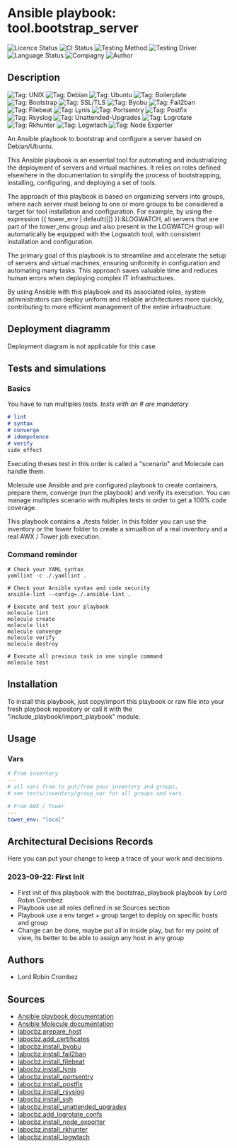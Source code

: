 # Ansible playbook: tool.bootstrap_server

![Licence Status](https://img.shields.io/badge/licence-MIT-brightgreen)
![CI Status](https://img.shields.io/badge/CI-success-brightgreen)
![Testing Method](https://img.shields.io/badge/Testing%20Method-Ansible%20Molecule-blueviolet)
![Testing Driver](https://img.shields.io/badge/Testing%20Driver-docker-blueviolet)
![Language Status](https://img.shields.io/badge/language-Ansible-red)
![Compagny](https://img.shields.io/badge/Compagny-Labo--CBZ-blue)
![Author](https://img.shields.io/badge/Author-Lord%20Robin%20Crombez-blue)

## Description

![Tag: UNIX](https://img.shields.io/badge/Tech-UNIX-orange)
![Tag: Debian](https://img.shields.io/badge/Tech-Debian-orange)
![Tag: Ubuntu](https://img.shields.io/badge/Tech-Ubuntu-orange)
![Tag: Boilerplate](https://img.shields.io/badge/Tech-Boilerplate-orange)
![Tag: Bootstrap](https://img.shields.io/badge/Tech-Bootstrap-orange)
![Tag: SSL/TLS](https://img.shields.io/badge/Tech-SSL%2FTLS-orange)
![Tag: Byobu](https://img.shields.io/badge/Tech-Byobu-orange)
![Tag: Fail2ban](https://img.shields.io/badge/Tech-Fail2ban-orange)
![Tag: Filebeat](https://img.shields.io/badge/Tech-Filebeat-orange)
![Tag: Lynis](https://img.shields.io/badge/Tech-Lynis-orange)
![Tag: Portsentry](https://img.shields.io/badge/Tech-Portsentry-orange)
![Tag: Postfix](https://img.shields.io/badge/Tech-Postfix-orange)
![Tag: Rsyslog](https://img.shields.io/badge/Tech-Rsyslog-orange)
![Tag: Unattended-Upgrades](https://img.shields.io/badge/Tech-Unattended--Upgrades-orange)
![Tag: Logrotate](https://img.shields.io/badge/Tech-Logrotate-orange)
![Tag: Rkhunter](https://img.shields.io/badge/Tech-Rkhunter-orange)
![Tag: Logwtach](https://img.shields.io/badge/Tech-Logwtach-orange)
![Tag: Node Exporter](https://img.shields.io/badge/Tech-Node--Exporter-orange)

An Ansible playbook to bootstrap and configure a server based on Debian/Ubuntu.

This Ansible playbook is an essential tool for automating and industrializing the deployment of servers and virtual machines. It relies on roles defined elsewhere in the documentation to simplify the process of bootstrapping, installing, configuring, and deploying a set of tools.

The approach of this playbook is based on organizing servers into groups, where each server must belong to one or more groups to be considered a target for tool installation and configuration. For example, by using the expression {{ tower_env | default([]) }}:&LOGWATCH, all servers that are part of the tower_env group and also present in the LOGWATCH group will automatically be equipped with the Logwatch tool, with consistent installation and configuration.

The primary goal of this playbook is to streamline and accelerate the setup of servers and virtual machines, ensuring uniformity in configuration and automating many tasks. This approach saves valuable time and reduces human errors when deploying complex IT infrastructures.

By using Ansible with this playbook and its associated roles, system administrators can deploy uniform and reliable architectures more quickly, contributing to more efficient management of the entire infrastructure.

## Deployment diagramm

Deployment diagram is not applicable for this case.

## Tests and simulations

### Basics

You have to run multiples tests. *tests with an # are mandatory*

```MARKDOWN
# lint
# syntax
# converge
# idempotence
# verify
side_effect
```

Executing theses test in this order is called a "scenario" and Molecule can handle them.

Molecule use Ansible and pre configured playbook to create containers, prepare them, converge (run the playbook) and verify its execution.
You can manage multiples scenario with multiples tests in order to get a 100% code coverage.

This playbook contains a ./tests folder. In this folder you can use the inventory or the tower folder to create a simualtion of a real inventory and a real AWX / Tower job execution.

### Command reminder

```SHELL
# Check your YAML syntax
yamllint -c ./.yamllint .

# Check your Ansible syntax and code security
ansible-lint --config=./.ansible-lint .

# Execute and test your playbook
molecule lint
molecule create
molecule list
molecule converge
molecule verify
molecule destroy

# Execute all previous task in one single command
molecule test
```

## Installation

To install this playbook, just copy/import this playbook or raw file into your fresh playbook repository or call it with the "include_playbook/import_playbook" module.

## Usage

### Vars

```YAML
# From inventory
---
# all vars from to put/from your inventory and groups,
# see tests/inventory/group_var for all groups and vars.
```

```YAML
# From AWX / Tower
---
tower_env: "local"
```

## Architectural Decisions Records

Here you can put your change to keep a trace of your work and decisions.

### 2023-09-22: First Init

* First init of this playbook with the bootstrap_playbook playbook by Lord Robin Crombez
* Playbook use all roles defined in se Sources section
* Playbook use a env target + group target to deploy on specific hosts and group
* Change can be done, maybe put all in inside play, but for my point of view, its better to be able to assign any host in any group

## Authors

* Lord Robin Crombez

## Sources

* [Ansible playbook documentation](https://docs.ansible.com/ansible/latest/playbook_guide/playbooks_reuse_playbooks.html)
* [Ansible Molecule documentation](https://molecule.readthedocs.io/)
* [labocbz.prepare_host](https://github.com/CBZ-D-velop/Ansible-Role-Labocbz-Prepare-Host.git)
* [labocbz.add_certificates](https://github.com/CBZ-D-velop/Ansible-Role-Labocbz-Add-Certificates.git)
* [labocbz.install_byobu](https://github.com/CBZ-D-velop/Ansible-Role-Labocbz-Install-Byobu.git)
* [labocbz.install_fail2ban](https://github.com/CBZ-D-velop/Ansible-Role-Labocbz-Install-Fail2ban.git)
* [labocbz.install_filebeat](https://github.com/CBZ-D-velop/Ansible-Role-Labocbz-Install-Filebeat.git)
* [labocbz.install_lynis](https://github.com/CBZ-D-velop/Ansible-Role-Labocbz-Install-Lynis.git)
* [labocbz.install_portsentry](https://github.com/CBZ-D-velop/Ansible-Role-Labocbz-Install-Portsentry.git)
* [labocbz.install_postfix](https://github.com/CBZ-D-velop/Ansible-Role-Labocbz-Install-Postfix.git)
* [labocbz.install_rsyslog](https://github.com/CBZ-D-velop/Ansible-Role-Labocbz-Install-Rsyslog.git)
* [labocbz.install_ssh](https://github.com/CBZ-D-velop/Ansible-Role-Labocbz-Install-SSH.git)
* [labocbz.install_unattended_upgrades](https://github.com/CBZ-D-velop/Ansible-Role-Labocbz-Install-UnattendedUpgrades.git)
* [labocbz.add_logrotate_confs](https://github.com/CBZ-D-velop/Ansible-Role-Labocbz-Add-Logrotate-Confs.git)
* [labocbz.install_node_exporter](https://github.com/CBZ-D-velop/Ansible-Role-Labocbz-Install-Node-Exporter.git)
* [labocbz.install_rkhunter](https://github.com/CBZ-D-velop/Ansible-Role-Labocbz-Install-Rkhunter.git)
* [labocbz.install_logwtach](https://github.com/CBZ-D-velop/Ansible-Role-Labocbz-Install-Logwtach.git)
